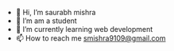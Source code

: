- 👋 Hi, I’m saurabh mishra
- 👀 I’m am a student
- 🌱 I’m currently learning web development
- 📫 How to reach me smishra9109@gmail.com

<!---
saurabh3569/saurabh3569 is a ✨ special ✨ repository because its `README.md` (this file) appears on your GitHub profile.
You can click the Preview link to take a look at your changes.
--->
